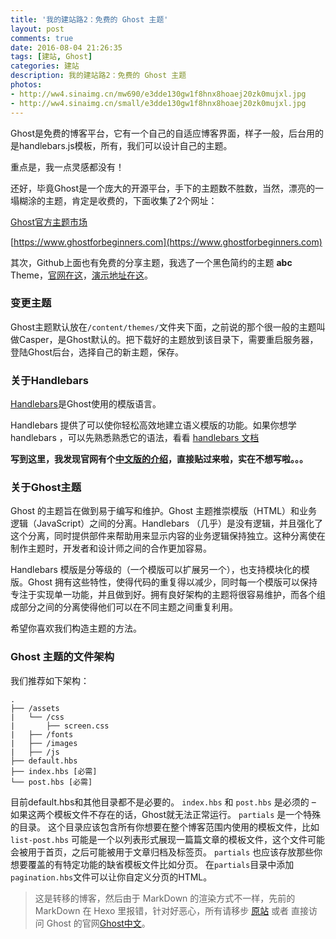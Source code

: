 ```yaml
---
title: '我的建站路2：免费的 Ghost 主题'
layout: post
comments: true
date: 2016-08-04 21:26:35
tags: [建站, Ghost]
categories: 建站
description: 我的建站路2：免费的 Ghost 主题
photos:
- http://ww4.sinaimg.cn/mw690/e3dde130gw1f8hnx8hoaej20zk0mujxl.jpg
- http://ww4.sinaimg.cn/small/e3dde130gw1f8hnx8hoaej20zk0mujxl.jpg
---
```


Ghost是免费的博客平台，它有一个自己的自适应博客界面，样子一般，后台用的是handlebars.js模板，所有，我们可以设计自己的主题。

重点是，我一点灵感都没有！

<!--more-->

还好，毕竟Ghost是一个庞大的开源平台，手下的主题数不胜数，当然，漂亮的一塌糊涂的主题，肯定是收费的，下面收集了2个网址：

[Ghost官方主题市场](http://marketplace.ghost.org/)

[https://www.ghostforbeginners.com](https://www.ghostforbeginners.com)

其次，Github上面也有免费的分享主题，我选了一个黑色简约的主题 **abc** Theme，[官网在这](http://pxt.be/)，[演示地址在这](http://abc.pxt.be/)。

### 变更主题

Ghost主题默认放在`/content/themes/`文件夹下面，之前说的那个很一般的主题叫做Casper，是Ghost默认的。把下载好的主题放到该目录下，需要重启服务器，登陆Ghost后台，选择自己的新主题，保存。

### 关于Handlebars

[Handlebars](http://handlebarsjs.com/)是Ghost使用的模版语言。

Handlebars 提供了可以使你轻松高效地建立语义模版的功能。如果你想学 handlebars ，可以先熟悉熟悉它的语法，看看 [handlebars 文档](http://handlebarsjs.com/expressions.html)

**写到这里，我发现官网有个[中文版的介绍](http://docs.ghost.org/zh/themes)，直接贴过来啦，实在不想写啦。。。**

### 关于Ghost主题

Ghost 的主题旨在做到易于编写和维护。Ghost 主题推崇模版（HTML）和业务逻辑（JavaScript）之间的分离。Handlebars （几乎）是没有逻辑，并且强化了这个分离，同时提供部件来帮助用来显示内容的业务逻辑保持独立。这种分离使在制作主题时，开发者和设计师之间的合作更加容易。

Handlebars 模版是分等级的（一个模版可以扩展另一个），也支持模块化的模版。Ghost 拥有这些特性，使得代码的重复得以减少，同时每一个模版可以保持专注于实现单一功能，并且做到好。拥有良好架构的主题将很容易维护，而各个组成部分之间的分离使得他们可以在不同主题之间重复利用。

希望你喜欢我们构造主题的方法。

### Ghost 主题的文件架构

我们推荐如下架构：

```
.
├── /assets
|   └── /css
|       ├── screen.css
|   ├── /fonts
|   ├── /images
|   ├── /js
├── default.hbs
├── index.hbs [必需]
└── post.hbs [必需]
```

目前default.hbs和其他目录都不是必要的。 `index.hbs` 和 `post.hbs` 是必须的 – 如果这两个模板文件不存在的话，Ghost就无法正常运行。 `partials` 是一个特殊的目录。 这个目录应该包含所有你想要在整个博客范围内使用的模板文件，比如 `list-post.hbs` 可能是一个以列表形式展现一篇篇文章的模板文件，这个文件可能会被用于首页，之后可能被用于文章归档及标签页。 `partials` 也应该存放那些你想要覆盖的有特定功能的缺省模板文件比如分页。 在`partials`目录中添加`pagination.hbs`文件可以让你自定义分页的HTML。

>这是转移的博客，然后由于 MarkDown 的渲染方式不一样，先前的 MarkDown 在 Hexo 里报错，针对好恶心，所有请移步 [原站](http://blog.songjz.cn/wo-de-jian-zhan-lu-2-mian-fei-de-ghostzhu-ti/) 或者 直接访问 Ghost 的官网[Ghost中文](http://docs.ghost.org/zh/themes)。